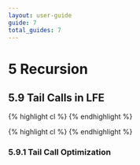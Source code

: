 ```yaml
---
layout: user-guide
guide: 7
total_guides: 7
---
```

# 5 Recursion

## 5.9 Tail Calls in LFE

{% highlight cl %}
{% endhighlight %}

{% highlight cl %}
{% endhighlight %}

### 5.9.1 Tail Call Optimization

